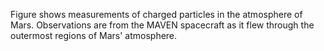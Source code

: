 

Figure shows measurements of charged particles in the atmosphere of Mars. Observations are from the MAVEN spacecraft as it flew through the outermost regions of Mars' atmosphere.
